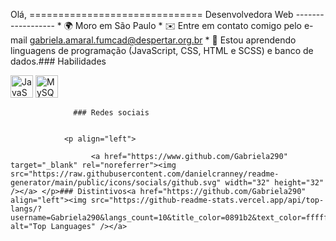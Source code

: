 Olá, ============================== Desenvolvedora Web ------------------ * 🌍 Moro em São Paulo * ✉️ Entre em contato comigo pelo e-mail [gabriela.amaral.fumcad@despertar.org.br](mailto:gabriela.amaral.fumcad@despertar.org.br) * 🧠 Estou aprendendo linguagens de programação (JavaScript, CSS, HTML e SCSS) e banco de dados.### Habilidades 
<p align="left">
 <a href="https://developer.mozilla.org/en-US/docs/Web/JavaScript" target="_blank" rel="noreferrer"><img src="https://raw.githubusercontent.com/danielcranney/readme-generator/main/public/icons/skills/javascript-colored.svg" width="36" height="36" alt="JavaScript" / ></a> <a href="https://www.mysql.com/" target="_blank" rel="noreferrer"><img src="https://raw.githubusercontent.com/danielcranney/readme-generator/main/public/icons/skills/mysql-colored.svg" width="36" height="36" alt="MySQL" />
 </a>
 </p>
                    
                  ### Redes sociais
                  
                   
                <p align="left"> 
                          
                      <a href="https://www.github.com/Gabriela290" target="_blank" rel="noreferrer"><img src="https://raw.githubusercontent.com/danielcranney/readme-generator/main/public/icons/socials/github.svg" width="32" height="32" /></a> </p>### Distintivos<a href="https://github.com/Gabriela290" align="left"><img src="https://github-readme-stats.vercel.app/api/top-langs/?username=Gabriela290&langs_count=10&title_color=0891b2&text_color=ffffff&icon_color=6366f1&bg_color=000000&hide_border=true&locale=en&custom_title=Top%20%Languages" alt="Top Languages" /></a>
